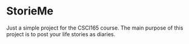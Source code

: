 # StorieMe
Just a simple project for the CSCI165 course. The main purpose of this project is to post your life stories as diaries.
